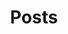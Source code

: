 ---
title: Posts
description: Please see subsequent post catagories to see individual posts
menu: main
menu-weight: 0
# toc: True
---